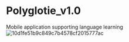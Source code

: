# Polyglotie_v1.0
 Mobile application supporting language learning
 ![10d1fe51b9c849c7b4578cf2015777ac](https://user-images.githubusercontent.com/84819075/145814046-0b5eac0e-c21e-405b-8c70-00147ced57c6.png)


